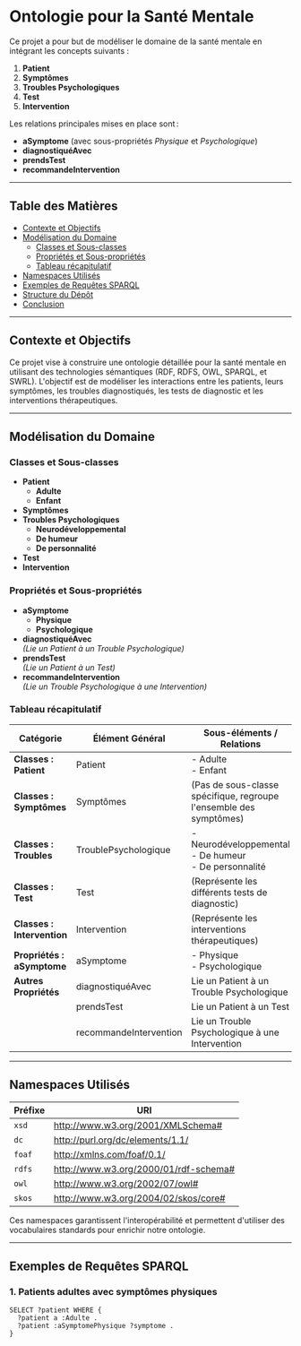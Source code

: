 # Ontologie pour la Santé Mentale

Ce projet a pour but de modéliser le domaine de la santé mentale en intégrant les concepts suivants :
1. **Patient**
2. **Symptômes**
3. **Troubles Psychologiques**
4. **Test**
5. **Intervention**

Les relations principales mises en place sont :
- **aSymptome** (avec sous-propriétés *Physique* et *Psychologique*)
- **diagnostiquéAvec**
- **prendsTest**
- **recommandeIntervention**

---

## Table des Matières

- [Contexte et Objectifs](#contexte-et-objectifs)
- [Modélisation du Domaine](#modélisation-du-domaine)
  - [Classes et Sous-classes](#classes-et-sous-classes)
  - [Propriétés et Sous-propriétés](#propriétés-et-sous-propriétés)
  - [Tableau récapitulatif](#tableau-récapitulatif)
- [Namespaces Utilisés](#namespaces-utilisés)
- [Exemples de Requêtes SPARQL](#exemples-de-requêtes-sparql)
- [Structure du Dépôt](#structure-du-dépôt)
- [Conclusion](#conclusion)

---

## Contexte et Objectifs

Ce projet vise à construire une ontologie détaillée pour la santé mentale en utilisant des technologies sémantiques (RDF, RDFS, OWL, SPARQL, et SWRL). L'objectif est de modéliser les interactions entre les patients, leurs symptômes, les troubles diagnostiqués, les tests de diagnostic et les interventions thérapeutiques.

---

## Modélisation du Domaine

### Classes et Sous-classes

- **Patient**
  - **Adulte**
  - **Enfant**
- **Symptômes**
- **Troubles Psychologiques**
  - **Neurodéveloppemental**
  - **De humeur**
  - **De personnalité**
- **Test**
- **Intervention**

### Propriétés et Sous-propriétés

- **aSymptome**
  - **Physique**
  - **Psychologique**
- **diagnostiquéAvec**  
  *(Lie un Patient à un Trouble Psychologique)*
- **prendsTest**  
  *(Lie un Patient à un Test)*
- **recommandeIntervention**  
  *(Lie un Trouble Psychologique à une Intervention)*

### Tableau récapitulatif

| **Catégorie**             | **Élément Général**         | **Sous-éléments / Relations**                                                                                                                                                   |
|---------------------------|-----------------------------|----------------------------------------------------------------------------------------------------------------------------------------------------------------------------------|
| **Classes : Patient**     | Patient                     | - Adulte<br>- Enfant                                  |
| **Classes : Symptômes**   | Symptômes                   | (Pas de sous-classe spécifique, regroupe l'ensemble des symptômes)                                                   |
| **Classes : Troubles**    | TroublePsychologique        | - Neurodéveloppemental<br>- De humeur<br>- De personnalité |
| **Classes : Test**        | Test                        | (Représente les différents tests de diagnostic)                                 |
| **Classes : Intervention**| Intervention                | (Représente les interventions thérapeutiques)                |
| **Propriétés : aSymptome** | aSymptome                   | - Physique<br>- Psychologique                         |
| **Autres Propriétés**     | diagnostiquéAvec            | Lie un Patient à un Trouble Psychologique             |
|                           | prendsTest                  | Lie un Patient à un Test                              |
|                           | recommandeIntervention      | Lie un Trouble Psychologique à une Intervention        |

---

## Namespaces Utilisés

| Préfixe | URI                                         |
|---------|---------------------------------------------|
| `xsd`   | http://www.w3.org/2001/XMLSchema#            |
| `dc`    | http://purl.org/dc/elements/1.1/             |
| `foaf`  | http://xmlns.com/foaf/0.1/                   |
| `rdfs`  | http://www.w3.org/2000/01/rdf-schema#         |
| `owl`   | http://www.w3.org/2002/07/owl#               |
| `skos`  | http://www.w3.org/2004/02/skos/core#          |

Ces namespaces garantissent l'interopérabilité et permettent d'utiliser des vocabulaires standards pour enrichir notre ontologie.

---

## Exemples de Requêtes SPARQL

### 1. Patients adultes avec symptômes physiques

```sparql
SELECT ?patient WHERE {
  ?patient a :Adulte .
  ?patient :aSymptomePhysique ?symptome .
}
